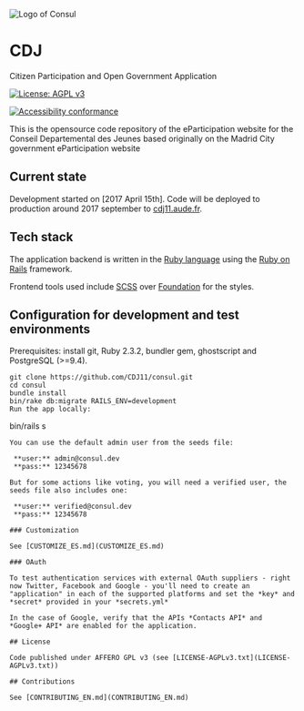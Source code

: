 ![Logo of Consul](http://www.aude.fr/images/GBI_CG11/logo.png)

# CDJ

Citizen Participation and Open Government Application

[![License: AGPL v3](https://img.shields.io/badge/License-AGPL%20v3-blue.svg)](http://www.gnu.org/licenses/agpl-3.0)

[![Accessibility conformance](https://img.shields.io/badge/accessibility-WAI:AA-green.svg)](https://www.w3.org/WAI/eval/Overview)

This is the opensource code repository of the eParticipation website for the Conseil Departemental des Jeunes based originally on the Madrid City government eParticipation website

## Current state

Development started on [2017 April 15th]. Code will be deployed to production around 2017 september to [cdj11.aude.fr](https://cdj11.aude.fr). 

## Tech stack

The application backend is written in the [Ruby language](https://www.ruby-lang.org/) using the [Ruby on Rails](http://rubyonrails.org/) framework.

Frontend tools used include [SCSS](http://sass-lang.com/) over [Foundation](http://foundation.zurb.com/) for the styles.

## Configuration for development and test environments

Prerequisites: install git, Ruby 2.3.2, bundler gem, ghostscript and PostgreSQL (>=9.4).

```
git clone https://github.com/CDJ11/consul.git
cd consul
bundle install
bin/rake db:migrate RAILS_ENV=development
Run the app locally:
```
bin/rails s

```
You can use the default admin user from the seeds file:

 **user:** admin@consul.dev
 **pass:** 12345678

But for some actions like voting, you will need a verified user, the seeds file also includes one:

 **user:** verified@consul.dev
 **pass:** 12345678

### Customization

See [CUSTOMIZE_ES.md](CUSTOMIZE_ES.md)

### OAuth

To test authentication services with external OAuth suppliers - right now Twitter, Facebook and Google - you'll need to create an "application" in each of the supported platforms and set the *key* and *secret* provided in your *secrets.yml*

In the case of Google, verify that the APIs *Contacts API* and *Google+ API* are enabled for the application.

## License

Code published under AFFERO GPL v3 (see [LICENSE-AGPLv3.txt](LICENSE-AGPLv3.txt))

## Contributions

See [CONTRIBUTING_EN.md](CONTRIBUTING_EN.md)

